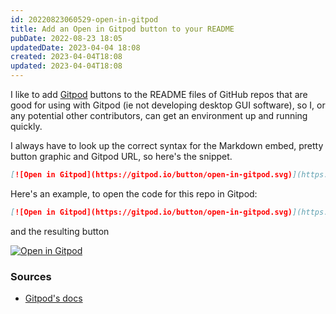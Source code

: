 ```yaml
---
id: 20220823060529-open-in-gitpod
title: Add an Open in Gitpod button to your README
pubDate: 2022-08-23 18:05
updatedDate: 2023-04-04 18:08
created: 2023-04-04T18:08
updated: 2023-04-04T18:08
---
```


I like to add [Gitpod](https://www.gitpod.io/) buttons to the README files of GitHub repos that are good for using with Gitpod (ie not developing desktop GUI software), so I, or any potential other contributors, can get an environment up and running quickly.

I always have to look up the correct syntax for the Markdown embed, pretty button graphic and Gitpod URL, so here's the snippet.

```md
[![Open in Gitpod](https://gitpod.io/button/open-in-gitpod.svg)](https://gitpod.io/#<your-repository-url>)
```

Here's an example, to open the code for this repo in Gitpod:

```md
[![Open in Gitpod](https://gitpod.io/button/open-in-gitpod.svg)](https://gitpod.io/#https://github.com/caro401/public-notes)
```

and the resulting button

[![Open in Gitpod](https://gitpod.io/button/open-in-gitpod.svg)](https://gitpod.io/#https://github.com/caro401/public-notes)

### Sources

- [Gitpod's docs](https://www.gitpod.io/docs/getting-started#open-in-gitpod-button)
